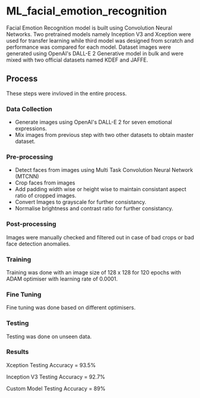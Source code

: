 # ML_facial_emotion_recognition

Facial Emotion Recognition model is built using Convolution Neural Networks. Two pretrained models namely Inception V3 and Xception were used for transfer learning while third model was designed from scratch and performance was compared for each model. Dataset images were generated using OpenAI's DALL-E 2 Generative model in bulk and were mixed with two official datasets named KDEF and JAFFE.

## Process
These steps were invloved in the entire process.

### Data Collection
* Generate images using OpenAI's DALL-E 2 for seven emotional expressions.
* Mix images from previous step with two other datasets to obtain master dataset.

### Pre-processing
* Detect faces from images using Multi Task Convolution Neural Network (MTCNN)
* Crop faces from images
* Add padding width wise or height wise to maintain consistant aspect ratio of cropped images.
* Convert Images to grayscale for further consistancy.
* Normalise brightness and contrast ratio for further consistancy.

### Post-processing
Images were manually checked and filtered out in case of bad crops or bad face detection anomalies.

### Training
Training was done with an image size of 128 x 128 for 120 epochs with ADAM optimiser with learning rate of 0.0001.

### Fine Tuning
Fine tuning was done based on different optimisers.

### Testing
Testing was done on unseen data.

### Results
Xception Testing Accuracy = 93.5%

Inception V3 Testing Accuracy = 92.7%

Custom Model Testing Accuracy = 89%
